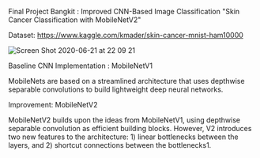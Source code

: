 Final Project Bangkit : Improved CNN-Based Image Classification
"Skin Cancer Classification with MobileNetV2"


Dataset: https://www.kaggle.com/kmader/skin-cancer-mnist-ham10000


![Screen Shot 2020-06-21 at 22 09 21](https://user-images.githubusercontent.com/61100613/85241617-9b191e80-b466-11ea-88e7-753b1ccd6a06.png)

Baseline CNN Implementation : MobileNetV1

MobileNets are based on a streamlined architecture that uses depthwise separable convolutions to build lightweight deep neural networks.


Improvement: MobileNetV2

MobileNetV2 builds upon the ideas from MobileNetV1, using depthwise separable convolution as efficient building blocks. However, V2 introduces two new features to the architecture: 1) linear bottlenecks between the layers, and 2) shortcut connections between the bottlenecks1.

